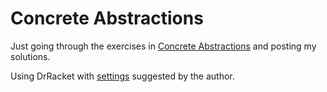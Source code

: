 # Concrete Abstractions

Just going through the exercises in [Concrete Abstractions](https://gustavus.edu/+max/concrete-abstractions.html) and posting my solutions.

Using DrRacket with [settings](https://gustavus.edu/+max/concabs/schemes/drscheme/) suggested by the author.
